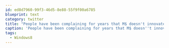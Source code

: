 ```yaml
---
id: ed8d7960-99f3-46d5-8e88-55f9f00a6785
blueprint: text
category: twitter
title: "People have been complaining for years that M$ doesn't innovate and then when they do, everyone trashes it. #Windows8"
caption: 'People have been complaining for years that M$ doesn''t innovate and then when they do, everyone trashes it. <span class="hashtag hashtag_local">#<a href="http://tweettemp.darylchymko.ca/?tag=windows8">Windows8</a>'
tags:
  - Windows8
---
```

